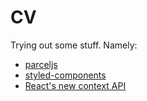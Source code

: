 # CV

Trying out some stuff. Namely:

- [parceljs](https://parceljs.org/)
- [styled-components](styled-components.com)
- [React's new context API](https://medium.com/dailyjs/reacts-%EF%B8%8F-new-context-api-70c9fe01596b)

